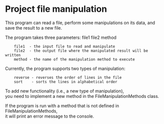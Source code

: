  # Project file manipulation

This program can read a file, perform some manipulations on its data, and save the result to a new file.

The program takes three parameters: file1 file2 method  
``` 
    file1  - the input file to read and manipulate  
    file2  - the output file where the manipulated result will be written  
    method - the name of the manipulation method to execute
```

Currently, the program supports two types of manipulation:

```
    reverse - reverses the order of lines in the file  
    sort    - sorts the lines in alphabetical order
```

To add new functionality (i.e., a new type of manipulation),  
you need to implement a new method in the FileManipulationMethods class.

If the program is run with a method that is not defined in FileManipulationMethods,  
it will print an error message to the console.




